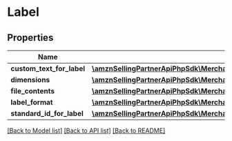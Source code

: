 # Label

## Properties
Name | Type | Description | Notes
------------ | ------------- | ------------- | -------------
**custom_text_for_label** | [**\amznSellingPartnerApiPhpSdk\MerchantFulfillmentV0\Model\CustomTextForLabel**](CustomTextForLabel.md) |  | [optional] 
**dimensions** | [**\amznSellingPartnerApiPhpSdk\MerchantFulfillmentV0\Model\LabelDimensions**](LabelDimensions.md) |  | 
**file_contents** | [**\amznSellingPartnerApiPhpSdk\MerchantFulfillmentV0\Model\FileContents**](FileContents.md) |  | 
**label_format** | [**\amznSellingPartnerApiPhpSdk\MerchantFulfillmentV0\Model\LabelFormat**](LabelFormat.md) |  | [optional] 
**standard_id_for_label** | [**\amznSellingPartnerApiPhpSdk\MerchantFulfillmentV0\Model\StandardIdForLabel**](StandardIdForLabel.md) |  | [optional] 

[[Back to Model list]](../../README.md#documentation-for-models) [[Back to API list]](../../README.md#documentation-for-api-endpoints) [[Back to README]](../../README.md)

